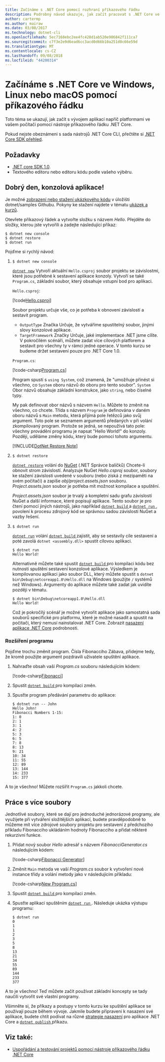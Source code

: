 ```yaml
---
title: Začínáme s .NET Core pomocí rozhraní příkazového řádku
description: Podrobný návod ukazuje, jak začít pracovat s .NET Core ve Windows, Linux nebo macOS pomocí rozhraní příkazového řádku .NET Core (CLI).
author: cartermp
ms.author: mairaw
ms.date: 03/08/2017
ms.technology: dotnet-cli
ms.openlocfilehash: 5ec7168ebc2ee4fc428d1ab520e986842f111ca7
ms.sourcegitcommit: c7f3e2e9d6ead6cc3acd0d66b10a251d0c66e59d
ms.translationtype: MT
ms.contentlocale: cs-CZ
ms.lasthandoff: 09/08/2018
ms.locfileid: "44200314"
---
```

# <a name="getting-started-with-net-core-on-windowslinuxmacos-using-the-command-line"></a>Začínáme s .NET Core ve Windows, Linux nebo macOS pomocí příkazového řádku

Toto téma se ukazují, jak začít s vývojem aplikací napříč platformami ve vašem počítači pomocí nástroje příkazového řádku .NET Core.

Pokud nejste obeznámeni s sada nástrojů .NET Core CLI, přečtěte si [.NET Core SDK přehled](../tools/index.md).

## <a name="prerequisites"></a>Požadavky

- [.NET core SDK 1.0](https://www.microsoft.com/net/download/core).
- Textového editoru nebo editoru kódu podle vašeho výběru.

## <a name="hello-console-app"></a>Dobrý den, konzolová aplikace!

Je možné [zobrazení nebo stažení ukázkového kódu](https://github.com/dotnet/samples/tree/master/core/console-apps/HelloMsBuild) v úložišti dotnet/samples Githubu. Pokyny ke stažení najdete v tématu [ukázek a kurzů](../../samples-and-tutorials/index.md#viewing-and-downloading-samples).

Otevřete příkazový řádek a vytvořte složku s názvem *Hello*. Přejděte do složky, kterou jste vytvořili a zadejte následující příkaz:

```console
$ dotnet new console
$ dotnet restore
$ dotnet run
```

Pojďme si rychlý návod:

1. `$ dotnet new console`

   [`dotnet new`](../tools/dotnet-new.md) Vytvoří aktuální `Hello.csproj` soubor projektu se závislostmi, které jsou potřebné k sestavení aplikace konzoly.  Vytvoří se také `Program.cs`, základní soubor, který obsahuje vstupní bod pro aplikaci.

   `Hello.csproj`:

   [!code[Hello.csproj](../../../samples/core/console-apps/HelloMsBuild/Hello.csproj)]

   Soubor projektu určuje vše, co je potřeba k obnovení závislostí a sestavit program.

   * `OutputType` Značka Určuje, že vytváříme spustitelný soubor, jinými slovy konzolové aplikace.
   * `TargetFramework` Značky Určuje, jaké implementace .NET jsme cílíte. V pokročilém scénáři, můžete zadat více cílových platforem a sestavit pro všechny ty v rámci jedné operace. V tomto kurzu se budeme držet sestavení pouze pro .NET Core 1.0.

   `Program.cs`:

   [!code-csharp[Program.cs](../../../samples/core/console-apps/HelloMsBuild/Program.cs)]

   Program spustí s `using System`, což znamená, že "umožňuje přinést si všechno, co `System` oboru názvů do oboru pro tento soubor". `System` Obor názvů obsahuje základní konstrukce, jako `string`, nebo číselné typy.

   My pak definovat obor názvů s názvem `Hello`. Můžete to změnit na všechno, co chcete. Třída s názvem `Program` je definována v daném oboru názvů s `Main` metodu, která přijímá pole řetězců jako svůj argument. Toto pole se seznamem argumentů předaných v při volání zkompilovaný program. Protože se jedná, se nepoužívá tato pole: všechny provádění programu je napsat "Hello World!" do konzoly. Později, uděláme změny kódu, který bude pomocí tohoto argumentu.

   [!INCLUDE[DotNet Restore Note](~/includes/dotnet-restore-note.md)]

2. `$ dotnet restore`

   [`dotnet restore`](../tools/dotnet-restore.md) volání do [NuGet](https://www.nuget.org/) (.NET Správce balíčků) Chcete-li obnovit strom závislostí. Analyzuje NuGet *Hello.csproj* soubor, soubory ke stažení závislosti uvedené v souboru (nebo získá z mezipaměti na svém počítači) a zapíše *obj/project.assets.json* souboru.  *Project.assets.json* soubor je potřeba mít možnost kompilace a spuštění.

   *Project.assets.json* soubor je trvalý a kompletní sadu grafu závislostí NuGet a další informace, které popisují aplikace.  Tento soubor je pro čtení pomocí jiných nástrojů, jako například [ `dotnet build` ](../tools/dotnet-build.md) a [ `dotnet run` ](../tools/dotnet-run.md), povolení k procesu zdrojový kód se správnou sadou závislostí NuGet a vazby řešení.

3. `$ dotnet run`

   [`dotnet run`](../tools/dotnet-run.md) volání [ `dotnet build` ](../tools/dotnet-build.md) zajistit, aby se sestavily cíle sestavení a poté zavolá `dotnet <assembly.dll>` spustit cílovou aplikaci.

    ```console
    $ dotnet run
    Hello World!
    ```

    Alternativně můžete také spustit [ `dotnet build` ](../tools/dotnet-build.md) pro kompilaci kódu bez nutnosti spuštění sestavení konzolové aplikace. Výsledkem je kompilovanou aplikaci jako soubor DLL, který můžete spustit s `dotnet bin\Debug\netcoreapp1.0\Hello.dll` na Windows (použijte `/` systémů než Windows). Argumenty do aplikace můžete také zadat jak uvidíte později v tématu.

    ```console
    $ dotnet bin\Debug\netcoreapp1.0\Hello.dll
    Hello World!
    ```

    Což je pokročilý scénář je možné vytvořit aplikace jako samostatná sada souborů specifické pro platformu, které je možné nasadit a spustit na počítači, který nemusí nainstalovat .NET Core. Zobrazit [nasazení aplikace .NET Core](../deploying/index.md) podrobnosti.

### <a name="augmenting-the-program"></a>Rozšíření programu

Pojďme trochu změnit program. Čísla Fibonacciho Zábava, přidejme tedy, že kromě použijte argument pozdravili uživatele spuštění aplikace.

1. Nahraďte obsah vaší *Program.cs* souboru následujícím kódem:

   [!code-csharp[Fibonacci](../../../samples/core/console-apps/fibonacci-msbuild/Program.cs)]

2. Spustit [ `dotnet build` ](../tools/dotnet-build.md) pro kompilaci změn.

3. Spusťte program předávání parametru do aplikace:

   ```console
   $ dotnet run -- John
   Hello John!
   Fibonacci Numbers 1-15:
   1: 0
   2: 1
   3: 1
   4: 2
   5: 3
   6: 5
   7: 8
   8: 13
   9: 21
   10: 34
   11: 55
   12: 89
   13: 144
   14: 233
   15: 377
   ```

A to je všechno!  Můžete rozšířit `Program.cs` jakkoli chcete.

## <a name="working-with-multiple-files"></a>Práce s více soubory

Jednotlivé soubory, které se dají pro jednoduché jednorázové programy, ale využijete při vytváření složitějších aplikací, budete pravděpodobně to můžeme mít více zdrojové soubory projektu pro sestavení z předchozího příkladu Fibonacciho ukládáním hodnoty Fibonacciho a přidat některé rekurzivní funkce.

1. Přidat nový soubor *Hello* adresář s názvem *FibonacciGenerator.cs* následujícím kódem:

   [!code-csharp[Fibonacci Generator](../../../samples/core/console-apps/FibonacciBetterMsBuild/FibonacciGenerator.cs)]

2. Změnit `Main` metoda ve vaší *Program.cs* soubor k vytvoření nové instance třídy a volání metody jako v následujícím příkladu:

   [!code-csharp[New Program.cs](../../../samples/core/console-apps/FibonacciBetterMsBuild/Program.cs)]

3. Spustit [ `dotnet build` ](../tools/dotnet-build.md) pro kompilaci změn.

4. Spusťte aplikaci spuštěním [ `dotnet run` ](../tools/dotnet-run.md). Následuje ukázka výstupu programu:

   ```console
   $ dotnet run
   0
   1
   1
   2
   3
   5
   8
   13
   21
   34
   55
   89
   144
   233
   377
   ```

A to je všechno! Teď můžete začít používat základní koncepty se tady naučili vytvořit své vlastní programy.

Všimněte si, že příkazy a postupy v tomto kurzu ke spuštění aplikace se používají pouze během vývoje. Jakmile budete připraveni k nasazení své aplikace, budete chtít podívat na různé [strategie nasazení](../deploying/index.md) pro aplikace .NET Core a [ `dotnet publish` ](../tools/dotnet-publish.md) příkazu.

## <a name="see-also"></a>Viz také:

* [Uspořádání a testování projektů pomocí nástroje příkazového řádku .NET Core](testing-with-cli.md)
